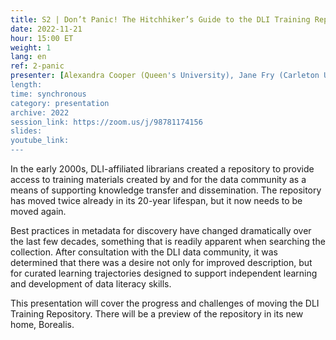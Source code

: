 ```yaml
---
title: S2 | Don’t Panic! The Hitchhiker’s Guide to the DLI Training Repository
date: 2022-11-21
hour: 15:00 ET
weight: 1
lang: en
ref: 2-panic
presenter: [Alexandra Cooper (Queen's University), Jane Fry (Carleton University), Chantal Ripp (University of Ottawa), Sandra Sawchuk (Mount Saint Vincent University), Margaret Vail (St. Francis Xavier University)]
length:
time: synchronous
category: presentation
archive: 2022
session_link: https://zoom.us/j/98781174156
slides:
youtube_link:
---
```

In the early 2000s, DLI-affiliated librarians created a repository to provide access to training materials created by and for the data community as a means of supporting knowledge transfer and dissemination. The repository has moved twice already in its 20-year lifespan, but it now needs to be moved again. <!--more-->

Best practices in metadata for discovery have changed dramatically over the last few decades, something that is readily apparent when searching the collection. After consultation with the DLI data community, it was determined that there was a desire not only for improved description, but for curated learning trajectories designed to support independent learning and development of data literacy skills.

This presentation will cover the progress and challenges of moving the DLI Training Repository. There will be a preview of the repository in its new home, Borealis.
